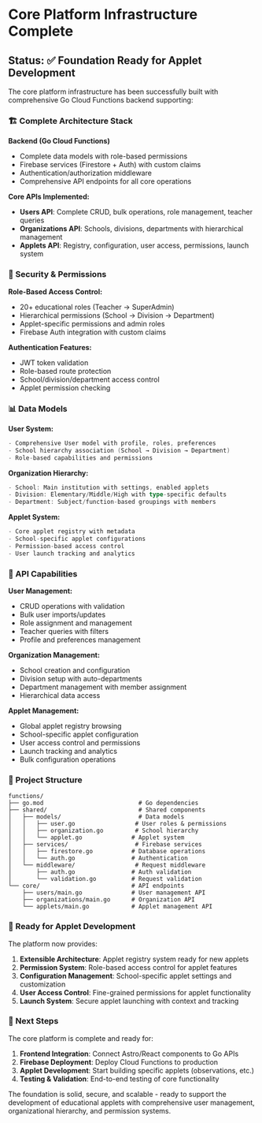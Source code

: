 # Core Platform Infrastructure Complete

## Status: ✅ Foundation Ready for Applet Development

The core platform infrastructure has been successfully built with comprehensive Go Cloud Functions backend supporting:

### 🏗️ Complete Architecture Stack

**Backend (Go Cloud Functions)**
- Complete data models with role-based permissions
- Firebase services (Firestore + Auth) with custom claims
- Authentication/authorization middleware 
- Comprehensive API endpoints for all core operations

**Core APIs Implemented:**
- **Users API**: Complete CRUD, bulk operations, role management, teacher queries
- **Organizations API**: Schools, divisions, departments with hierarchical management
- **Applets API**: Registry, configuration, user access, permissions, launch system

### 🔐 Security & Permissions

**Role-Based Access Control:**
- 20+ educational roles (Teacher → SuperAdmin)
- Hierarchical permissions (School → Division → Department)
- Applet-specific permissions and admin roles
- Firebase Auth integration with custom claims

**Authentication Features:**
- JWT token validation
- Role-based route protection
- School/division/department access control
- Applet permission checking

### 📊 Data Models

**User System:**
```go
- Comprehensive User model with profile, roles, preferences
- School hierarchy association (School → Division → Department)
- Role-based capabilities and permissions
```

**Organization Hierarchy:**
```go
- School: Main institution with settings, enabled applets
- Division: Elementary/Middle/High with type-specific defaults  
- Department: Subject/function-based groupings with members
```

**Applet System:**
```go
- Core applet registry with metadata
- School-specific applet configurations
- Permission-based access control
- User launch tracking and analytics
```

### 🚀 API Capabilities

**User Management:**
- CRUD operations with validation
- Bulk user imports/updates
- Role assignment and management
- Teacher queries with filters
- Profile and preferences management

**Organization Management:**
- School creation and configuration
- Division setup with auto-departments
- Department management with member assignment
- Hierarchical data access

**Applet Management:**
- Global applet registry browsing
- School-specific applet configuration
- User access control and permissions
- Launch tracking and analytics
- Bulk configuration operations

### 📁 Project Structure

```
functions/
├── go.mod                           # Go dependencies
├── shared/                          # Shared components
│   ├── models/                      # Data models
│   │   ├── user.go                 # User roles & permissions
│   │   ├── organization.go         # School hierarchy  
│   │   └── applet.go              # Applet system
│   ├── services/                   # Firebase services
│   │   ├── firestore.go           # Database operations
│   │   └── auth.go                # Authentication
│   └── middleware/                 # Request middleware
│       ├── auth.go                # Auth validation
│       └── validation.go          # Request validation
└── core/                          # API endpoints
    ├── users/main.go              # User management API
    ├── organizations/main.go      # Organization API  
    └── applets/main.go            # Applet management API
```

### 🔄 Ready for Applet Development

The platform now provides:

1. **Extensible Architecture**: Applet registry system ready for new applets
2. **Permission System**: Role-based access control for applet features  
3. **Configuration Management**: School-specific applet settings and customization
4. **User Access Control**: Fine-grained permissions for applet functionality
5. **Launch System**: Secure applet launching with context and tracking

### 🎯 Next Steps

The core platform is complete and ready for:

1. **Frontend Integration**: Connect Astro/React components to Go APIs
2. **Firebase Deployment**: Deploy Cloud Functions to production
3. **Applet Development**: Start building specific applets (observations, etc.)
4. **Testing & Validation**: End-to-end testing of core functionality

The foundation is solid, secure, and scalable - ready to support the development of educational applets with comprehensive user management, organizational hierarchy, and permission systems.
